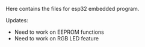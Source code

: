 Here contains the files for esp32 embedded program.

Updates:
- Need to work on EEPROM functions
- Need to work on RGB LED feature
